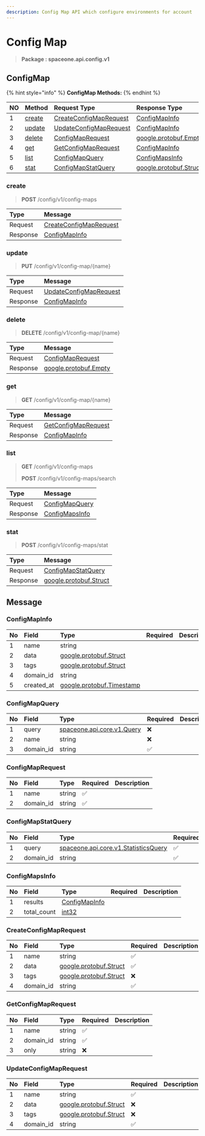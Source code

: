 ```yaml
---
description: Config Map API which configure environments for account
---
```


# Config Map

> **Package : spaceone.api.config.v1**

## ConfigMap

{% hint style="info" %}
**ConfigMap Methods:**
{% endhint %}

| NO | Method | Request Type | Response Type | Description |
| :--- | :--- | :--- | :--- | :--- |
| 1 | [create](https://github.com/spaceone-dev/api-doc/tree/709a9f739008ac01f9038b4950fc11b1f3d05742/config/v1/Config-map.md#create) | [CreateConfigMapRequest](https://github.com/spaceone-dev/api-doc/tree/709a9f739008ac01f9038b4950fc11b1f3d05742/config/v1/Config-map.md#createconfigmaprequest) | [ConfigMapInfo](https://github.com/spaceone-dev/api-doc/tree/709a9f739008ac01f9038b4950fc11b1f3d05742/config/v1/Config-map.md#configmapinfo) |  |
| 2 | [update](https://github.com/spaceone-dev/api-doc/tree/709a9f739008ac01f9038b4950fc11b1f3d05742/config/v1/Config-map.md#update) | [UpdateConfigMapRequest](https://github.com/spaceone-dev/api-doc/tree/709a9f739008ac01f9038b4950fc11b1f3d05742/config/v1/Config-map.md#updateconfigmaprequest) | [ConfigMapInfo](https://github.com/spaceone-dev/api-doc/tree/709a9f739008ac01f9038b4950fc11b1f3d05742/config/v1/Config-map.md#configmapinfo) |  |
| 3 | [delete](https://github.com/spaceone-dev/api-doc/tree/709a9f739008ac01f9038b4950fc11b1f3d05742/config/v1/Config-map.md#delete) | [ConfigMapRequest](https://github.com/spaceone-dev/api-doc/tree/709a9f739008ac01f9038b4950fc11b1f3d05742/config/v1/Config-map.md#configmaprequest) | [google.protobuf.Empty](https://github.com/protocolbuffers/protobuf/blob/master/src/google/protobuf/empty.proto) |  |
| 4 | [get](https://github.com/spaceone-dev/api-doc/tree/709a9f739008ac01f9038b4950fc11b1f3d05742/config/v1/Config-map.md#get) | [GetConfigMapRequest](https://github.com/spaceone-dev/api-doc/tree/709a9f739008ac01f9038b4950fc11b1f3d05742/config/v1/Config-map.md#getconfigmaprequest) | [ConfigMapInfo](https://github.com/spaceone-dev/api-doc/tree/709a9f739008ac01f9038b4950fc11b1f3d05742/config/v1/Config-map.md#configmapinfo) |  |
| 5 | [list](https://github.com/spaceone-dev/api-doc/tree/709a9f739008ac01f9038b4950fc11b1f3d05742/config/v1/Config-map.md#list) | [ConfigMapQuery](https://github.com/spaceone-dev/api-doc/tree/709a9f739008ac01f9038b4950fc11b1f3d05742/config/v1/Config-map.md#configmapquery) | [ConfigMapsInfo](https://github.com/spaceone-dev/api-doc/tree/709a9f739008ac01f9038b4950fc11b1f3d05742/config/v1/Config-map.md#configmapsinfo) |  |
| 6 | [stat](https://github.com/spaceone-dev/api-doc/tree/709a9f739008ac01f9038b4950fc11b1f3d05742/config/v1/Config-map.md#stat) | [ConfigMapStatQuery](https://github.com/spaceone-dev/api-doc/tree/709a9f739008ac01f9038b4950fc11b1f3d05742/config/v1/Config-map.md#configmapstatquery) | [google.protobuf.Struct](https://github.com/protocolbuffers/protobuf/blob/master/src/google/protobuf/struct.proto) |  |

### 

### create

> **POST** /config/v1/config-maps

| Type | Message |
| :--- | :--- |
| Request | [CreateConfigMapRequest](https://github.com/spaceone-dev/api-doc/tree/709a9f739008ac01f9038b4950fc11b1f3d05742/config/v1/Config-map.md#createconfigmaprequest) |
| Response | [ConfigMapInfo](https://github.com/spaceone-dev/api-doc/tree/709a9f739008ac01f9038b4950fc11b1f3d05742/config/v1/Config-map.md#configmapinfo) |

### 

### update

> **PUT** /config/v1/config-map/{name}

| Type | Message |
| :--- | :--- |
| Request | [UpdateConfigMapRequest](https://github.com/spaceone-dev/api-doc/tree/709a9f739008ac01f9038b4950fc11b1f3d05742/config/v1/Config-map.md#updateconfigmaprequest) |
| Response | [ConfigMapInfo](https://github.com/spaceone-dev/api-doc/tree/709a9f739008ac01f9038b4950fc11b1f3d05742/config/v1/Config-map.md#configmapinfo) |

### delete

> **DELETE** /config/v1/config-map/{name}

| Type | Message |
| :--- | :--- |
| Request | [ConfigMapRequest](https://github.com/spaceone-dev/api-doc/tree/709a9f739008ac01f9038b4950fc11b1f3d05742/config/v1/Config-map.md#configmaprequest) |
| Response | [google.protobuf.Empty](https://github.com/protocolbuffers/protobuf/blob/master/src/google/protobuf/empty.proto) |

### 

### get

> **GET** /config/v1/config-map/{name}

| Type | Message |
| :--- | :--- |
| Request | [GetConfigMapRequest](https://github.com/spaceone-dev/api-doc/tree/709a9f739008ac01f9038b4950fc11b1f3d05742/config/v1/Config-map.md#getconfigmaprequest) |
| Response | [ConfigMapInfo](https://github.com/spaceone-dev/api-doc/tree/709a9f739008ac01f9038b4950fc11b1f3d05742/config/v1/Config-map.md#configmapinfo) |

### 

### list

> **GET** /config/v1/config-maps
>
> **POST** /config/v1/config-maps/search

| Type | Message |
| :--- | :--- |
| Request | [ConfigMapQuery](https://github.com/spaceone-dev/api-doc/tree/709a9f739008ac01f9038b4950fc11b1f3d05742/config/v1/Config-map.md#configmapquery) |
| Response | [ConfigMapsInfo](https://github.com/spaceone-dev/api-doc/tree/709a9f739008ac01f9038b4950fc11b1f3d05742/config/v1/Config-map.md#configmapsinfo) |

### 

### stat

> **POST** /config/v1/config-maps/stat

| Type | Message |
| :--- | :--- |
| Request | [ConfigMapStatQuery](https://github.com/spaceone-dev/api-doc/tree/709a9f739008ac01f9038b4950fc11b1f3d05742/config/v1/Config-map.md#configmapstatquery) |
| Response | [google.protobuf.Struct](https://github.com/protocolbuffers/protobuf/blob/master/src/google/protobuf/struct.proto) |

## Message

### ConfigMapInfo

| No | Field | Type | Required | Description |
| :--- | :--- | :--- | :--- | :--- |
| 1 | name | string |  |  |
| 2 | data | [google.protobuf.Struct](https://github.com/protocolbuffers/protobuf/blob/master/src/google/protobuf/struct.proto) |  |  |
| 3 | tags | [google.protobuf.Struct](https://github.com/protocolbuffers/protobuf/blob/master/src/google/protobuf/struct.proto) |  |  |
| 4 | domain\_id | string |  |  |
| 5 | created\_at | [google.protobuf.Timestamp](https://github.com/protocolbuffers/protobuf/blob/master/src/google/protobuf/timestamp.proto) |  |  |

### 

### ConfigMapQuery

| No | Field | Type | Required | Description |
| :--- | :--- | :--- | :--- | :--- |
| 1 | query | [spaceone.api.core.v1.Query](https://spaceone-dev.gitbook.io/api-reference/common-v1/search-query) | ❌ |  |
| 2 | name | string | ❌ |  |
| 3 | domain\_id | string | ✅ |  |

### 

### ConfigMapRequest

| No | Field | Type | Required | Description |
| :--- | :--- | :--- | :--- | :--- |
| 1 | name | string | ✅ |  |
| 2 | domain\_id | string | ✅ |  |

### 

### ConfigMapStatQuery

| No | Field | Type | Required | Description |
| :--- | :--- | :--- | :--- | :--- |
| 1 | query | [spaceone.api.core.v1.StatisticsQuery](https://spaceone-dev.gitbook.io/api-reference/common-v1/statistics-query) | ✅ |  |
| 2 | domain\_id | string | ✅ |  |

### 

### ConfigMapsInfo

| No | Field | Type | Required | Description |
| :--- | :--- | :--- | :--- | :--- |
| 1 | results | [ConfigMapInfo](https://github.com/spaceone-dev/api-doc/tree/709a9f739008ac01f9038b4950fc11b1f3d05742/config/v1/Config-map.md#configmapinfo) |  |  |
| 2 | total\_count | [int32](https://github.com/protocolbuffers/protobuf/blob/master/src/google/protobuf/type.proto) |  |  |

### 

### CreateConfigMapRequest

| No | Field | Type | Required | Description |
| :--- | :--- | :--- | :--- | :--- |
| 1 | name | string | ✅ |  |
| 2 | data | [google.protobuf.Struct](https://github.com/protocolbuffers/protobuf/blob/master/src/google/protobuf/struct.proto) | ✅ |  |
| 3 | tags | [google.protobuf.Struct](https://github.com/protocolbuffers/protobuf/blob/master/src/google/protobuf/struct.proto) | ❌ |  |
| 4 | domain\_id | string | ✅ |  |

### 

### GetConfigMapRequest

| No | Field | Type | Required | Description |
| :--- | :--- | :--- | :--- | :--- |
| 1 | name | string | ✅ |  |
| 2 | domain\_id | string | ✅ |  |
| 3 | only | string | ❌ |  |

### 

### UpdateConfigMapRequest

| No | Field | Type | Required | Description |
| :--- | :--- | :--- | :--- | :--- |
| 1 | name | string | ✅ |  |
| 2 | data | [google.protobuf.Struct](https://github.com/protocolbuffers/protobuf/blob/master/src/google/protobuf/struct.proto) | ❌ |  |
| 3 | tags | [google.protobuf.Struct](https://github.com/protocolbuffers/protobuf/blob/master/src/google/protobuf/struct.proto) | ❌ |  |
| 4 | domain\_id | string | ✅ |  |

